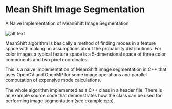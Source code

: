 # Mean Shift Image Segmentation
A Naive Implementation of MeanShift Image Segmentation

![alt text](https://i.imgur.com/KakpGKf.png)

MeanShift algorithm is basically a method of finding modes in a feature space with making no assumptions about the probability distributions. For color images a typical feature space is a 5-dimensional space of three color components and two pixel coordinates.

This is a naive implementation of MeanShift image segmentation in C++ that uses OpenCV and OpenMP for some image operations and parallel computation of expensive mode calculations.

The whole algorithm implemented as a C++ class in a header file. There is an example source code that demonstrates how the class can be used for performing image segmentation (see example.cpp).
